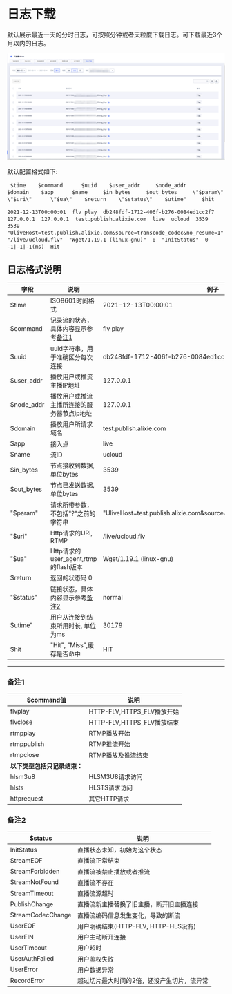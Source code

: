 # 日志下载

默认展示最近一天的分时日志，可按照分钟或者天粒度下载日志。可下载最近3个月以内的日志。

![日志下载](../images/2021-日志下载.png)

默认配置格式如下:

<pre class="pre codeblock" id="codeblock-6k4-zzw-ye2"><code> $time    $command      $uuid    $user_addr     $node_addr      $domain    $app      $name     $in_bytes     $out_bytes     \"$param\"     \"$uri\"      \"$ua\"    $return    \"$status\"    $utime"     $hit </code></pre>

  <pre class="pre codeblock" id="codeblock-6k4-zzw-ye2"><code>2021-12-13T00:00:01  flv play  db248fdf-1712-406f-b276-0084ed1cc2f7  127.0.0.1  127.0.0.1  test.publish.alixie.com  live  ucloud  3539  3539  "UliveHost=test.publish.alixie.com&source=transcode_codec&no_resume=1"  "/live/ucloud.flv"  "Wget/1.19.1 (linux-gnu)"  0  "InitStatus"  0  -1|-1|-1(ms)  Hit </code></pre>

## 日志格式说明

|字段|	说明	|例子|
|---|---|---|
|$time	|ISO8601时间格式	|2021-12-13T00:00:01|
|$command	|记录流的状态，具体内容显示参考[备注1](../ulive/DOING/logs.md#备注1)	|flv play|
|$uuid	|uuid字符串，用于准确区分每次连接	|db248fdf-1712-406f-b276-0084ed1cc2f7|
|$user_addr	|播放用户或推流主播IP地址	|127.0.0.1|
|$node_addr	|播放用户或推流主播所连接的服务器节点ip地址	|127.0.0.1|
|$domain	|播放用户所请求域名	|test.publish.alixie.com|
|$app	|接入点	|live|
|$name	|流ID	|ucloud|
|$in_bytes	|节点接收到数据,单位bytes	|3539|
|$out_bytes	|节点已发送数据,单位bytes	|3539|
|\"$param\"	|请求所带参数，不包括"?"之前的字符串	|"UliveHost=test.publish.alixie.com&source=transcode_codec&no_resume=1"|
|\"$uri\"	|Http请求的URI, RTMP	|/live/ucloud.flv|
|\"$ua\"	|Http请求的user_agent,rtmp的flash版本	|Wget/1.19.1 (linux-gnu)|
|$return	|返回的状态码	0
|\"$status\"	|链接状态，具体内容显示参考[备注2](../ulive/DOING/logs.md#备注2)	|normal|
|$utime"	|用户从连接到结束所用时长, 单位为ms	|30179|
|$hit	|"Hit", "Miss",缓存是否命中	|HIT|

----------------------
### 备注1

|$command值|说明|
|----|----|
|flvplay	|HTTP-FLV,HTTPS_FLV播放开始|
|flvclose	|HTTP-FLV,HTTPS_FLV播放结束|
|rtmpplay	|RTMP播放开始|
|rtmppublish	|RTMP推流开始|
|rtmpclose	|RTMP播放及推流结束|
|<strong>以下类型包括只记录结束：	</strong>|
|hlsm3u8	|HLSM3U8请求访问|
|hlsts	|HLSTS请求访问|
|httprequest	|其它HTTP请求|

### 备注2

| $status | 说明  |
|--------|-------|
|InitStatus              |直播状态未知，初始为这个状态|
|StreamEOF               |直播流正常结束|
|StreamForbidden         |直播流被禁止播放或者推流|
|StreamNotFound          |直播流不存在|
|StreamTimeout           |直播流源超时|
|PublishChange           |直播流新主播替换了旧主播，断开旧主播连接|
|StreamCodecChange       |直播流编码信息发生变化，导致的断流|
|UserEOF                 |用户明确结束(HTTP-FLV, HTTP-HLS没有)|
|UserFIN                 |用户主动断开连接|
|UserTimeout             |用户超时|
|UserAuthFailed          |用户鉴权失败|
|UserError               |用户数据异常|
|RecordError             |超过切片最大时间的2倍，还没产生切片，流异常|
